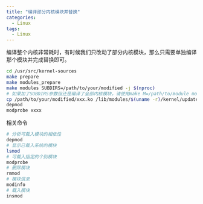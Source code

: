 ```yaml
---
title: "编译部分内核模块并替换"
categories:
  - Linux
tags:
  - Linux
---
```


编译整个内核非常耗时，有时候我们只改动了部分内核模块，那么只需要单独编译那个模块并完成替换即可。

<!--more-->

```bash
cd /usr/src/kernel-sources
make prepare
make modules_prepare
make modules SUBDIRS=/path/to/your/modified -j $(nproc)
# 如果加了SUBDIRS参数但还是编译了全部内核模块，请使用make M=/path/to/module modules -j $(nproc)
cp /path/to/your/modified/xxx.ko /lib/modules/$(uname -r)/kernel/updates/
depmod
modprobe xxxx
```
相关命令
```bash
# 分析可载入模块的相依性
depmod
# 显示已载入系统的模块
lsmod
# 可载入指定的个别模块
modprobe
# 删除模块
rmmod
# 模块信息
modinfo
# 载入模块
insmod
```